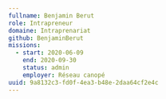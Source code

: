 ```yaml
---
fullname: Benjamin Berut
role: Intrapreneur
domaine: Intraprenariat
github: BenjaminBerut
missions:
  - start: 2020-06-09
    end: 2020-09-30
    status: admin
    employer: Réseau canopé
uuid: 9a8132c3-fd0f-4ea3-b48e-2daa64cf2e4c
---
```

